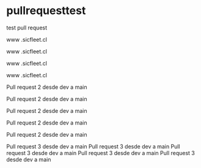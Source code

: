 # pullrequesttest
test pull request


www
.sicfleet.cl

www
.sicfleet.cl

www
.sicfleet.cl


www
.sicfleet.cl


Pull request 2 desde dev a main

Pull request 2 desde dev a main


Pull request 2 desde dev a main

Pull request 2 desde dev a main

Pull request 2 desde dev a main




Pull request 3 desde dev a main
Pull request 3 desde dev a main
Pull request 3 desde dev a main
Pull request 3 desde dev a main
Pull request 3 desde dev a main
